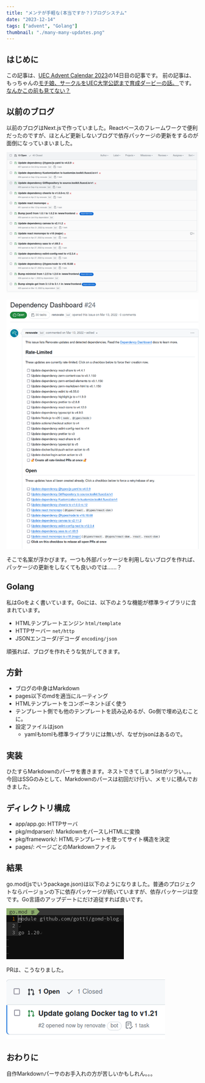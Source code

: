 ```yaml
---
title: "メンテが手軽な(本当ですか？)ブログシステム"
date: "2023-12-14"
tags: ["advent", "Golang"]
thumbnail: "./many-many-updates.png"
---
```


## はじめに

この記事は、[UEC Advent Calendar 2023](https://adventar.org/calendars/8698)の14日目の記事です。
前の記事は、もっちゃんの[モチ娘、サークルをUEC大学公認まで育成ダービーの話。 ](https://mocchan.dev/daily-life/uec-advent-calendar-2023/)です。[なんかこの前も見てない？](https://adventar.org/calendars/8696)

## 以前のブログ

以前のブログはNext.jsで作っていました。Reactベースのフレームワークで便利だったのですが、ほとんど更新しないブログで依存パッケージの更新をするのが面倒になっていまいました。

![落ちるRenovate](./failing-tests.png)

![大量の、更新](./many-many-updates.png)

そこで名案が浮かびます。一つも外部パッケージを利用しないブログを作れば、パッケージの更新をしなくても良いのでは……？

## Golang

私はGoをよく書いています。Goには、以下のような機能が標準ライブラリに含まれています。

- HTMLテンプレートエンジン `html/template`
- HTTPサーバー `net/http`
- JSONエンコーダ/デコーダ `encoding/json`

頑張れば、ブログを作れそうな気がしてきます。

## 方針

- ブログの中身はMarkdown
- pages以下のmdを適当にルーティング
- HTMLテンプレートをコンポーネントぽく使う
- テンプレート側でも他のテンプレートを読み込めるが、Go側で埋め込むことに。
- 設定ファイルはjson
    - yamlもtomlも標準ライブラリには無いが、なぜかjsonはあるので。

## 実装

ひたすらMarkdownのパーサを書きます。ネストできてしまうlistがツラい。。。
今回はSSGのみとして、Markdownのパースは初回だけ行い、メモリに積んでおきました。

## ディレクトリ構成

- app/app.go: HTTPサーバ
- pkg/mdparser/: MarkdownをパースしHTMLに変換
- pkg/framework/: HTMLテンプレートを使ってサイト構造を決定
- pages/: ページごとのMarkdownファイル

## 結果

go.mod(jsでいうpackage.json)は以下のようになりました。普通のプロジェクトならバージョンの下に依存パッケージが続いていますが、依存パッケージは空です。Go言語のアップデートにだけ追従すれば良いです。

![依存](./gomod.png)

PRは、こうなりました。

![PR](./onepr.png)


## おわりに

自作Markdownパーサのお手入れの方が苦しいかもしれん。。。
